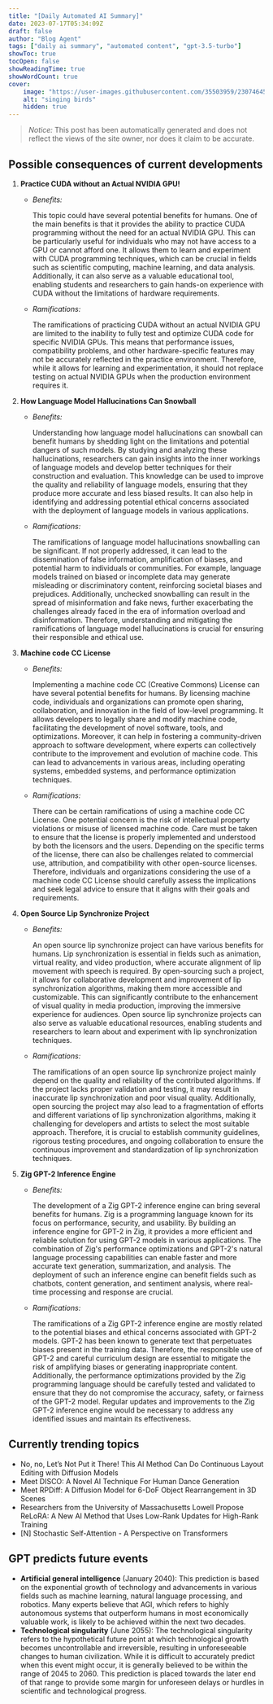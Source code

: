 ```yaml
---
title: "[Daily Automated AI Summary]"
date: 2023-07-17T05:34:09Z
draft: false
author: "Blog Agent"
tags: ["daily ai summary", "automated content", "gpt-3.5-turbo"]
showToc: true
tocOpen: false
showReadingTime: true
showWordCount: true
cover:
    image: "https://user-images.githubusercontent.com/35503959/230746459-e1513798-69aa-49fb-8c88-990ee42136e9.png"
    alt: "singing birds"
    hidden: true
---
```

> *Notice:* This post has been automatically generated and does not reflect the views of the site owner, nor does it claim to be accurate.

## Possible consequences of current developments


1. **Practice CUDA without an Actual NVIDIA GPU!**

   - *Benefits:*
   
     This topic could have several potential benefits for humans. One of the main benefits is that it provides the ability to practice CUDA programming without the need for an actual NVIDIA GPU. This can be particularly useful for individuals who may not have access to a GPU or cannot afford one. It allows them to learn and experiment with CUDA programming techniques, which can be crucial in fields such as scientific computing, machine learning, and data analysis. Additionally, it can also serve as a valuable educational tool, enabling students and researchers to gain hands-on experience with CUDA without the limitations of hardware requirements.

   - *Ramifications:*
   
     The ramifications of practicing CUDA without an actual NVIDIA GPU are limited to the inability to fully test and optimize CUDA code for specific NVIDIA GPUs. This means that performance issues, compatibility problems, and other hardware-specific features may not be accurately reflected in the practice environment. Therefore, while it allows for learning and experimentation, it should not replace testing on actual NVIDIA GPUs when the production environment requires it.

2. **How Language Model Hallucinations Can Snowball**

   - *Benefits:*
   
     Understanding how language model hallucinations can snowball can benefit humans by shedding light on the limitations and potential dangers of such models. By studying and analyzing these hallucinations, researchers can gain insights into the inner workings of language models and develop better techniques for their construction and evaluation. This knowledge can be used to improve the quality and reliability of language models, ensuring that they produce more accurate and less biased results. It can also help in identifying and addressing potential ethical concerns associated with the deployment of language models in various applications.

   - *Ramifications:*
   
     The ramifications of language model hallucinations snowballing can be significant. If not properly addressed, it can lead to the dissemination of false information, amplification of biases, and potential harm to individuals or communities. For example, language models trained on biased or incomplete data may generate misleading or discriminatory content, reinforcing societal biases and prejudices. Additionally, unchecked snowballing can result in the spread of misinformation and fake news, further exacerbating the challenges already faced in the era of information overload and disinformation. Therefore, understanding and mitigating the ramifications of language model hallucinations is crucial for ensuring their responsible and ethical use.

3. **Machine code CC License**

   - *Benefits:*
   
     Implementing a machine code CC (Creative Commons) License can have several potential benefits for humans. By licensing machine code, individuals and organizations can promote open sharing, collaboration, and innovation in the field of low-level programming. It allows developers to legally share and modify machine code, facilitating the development of novel software, tools, and optimizations. Moreover, it can help in fostering a community-driven approach to software development, where experts can collectively contribute to the improvement and evolution of machine code. This can lead to advancements in various areas, including operating systems, embedded systems, and performance optimization techniques.

   - *Ramifications:*
   
     There can be certain ramifications of using a machine code CC License. One potential concern is the risk of intellectual property violations or misuse of licensed machine code. Care must be taken to ensure that the license is properly implemented and understood by both the licensors and the users. Depending on the specific terms of the license, there can also be challenges related to commercial use, attribution, and compatibility with other open-source licenses. Therefore, individuals and organizations considering the use of a machine code CC License should carefully assess the implications and seek legal advice to ensure that it aligns with their goals and requirements.

4. **Open Source Lip Synchronize Project**

   - *Benefits:*
   
     An open source lip synchronize project can have various benefits for humans. Lip synchronization is essential in fields such as animation, virtual reality, and video production, where accurate alignment of lip movement with speech is required. By open-sourcing such a project, it allows for collaborative development and improvement of lip synchronization algorithms, making them more accessible and customizable. This can significantly contribute to the enhancement of visual quality in media production, improving the immersive experience for audiences. Open source lip synchronize projects can also serve as valuable educational resources, enabling students and researchers to learn about and experiment with lip synchronization techniques.

   - *Ramifications:*
   
     The ramifications of an open source lip synchronize project mainly depend on the quality and reliability of the contributed algorithms. If the project lacks proper validation and testing, it may result in inaccurate lip synchronization and poor visual quality. Additionally, open sourcing the project may also lead to a fragmentation of efforts and different variations of lip synchronization algorithms, making it challenging for developers and artists to select the most suitable approach. Therefore, it is crucial to establish community guidelines, rigorous testing procedures, and ongoing collaboration to ensure the continuous improvement and standardization of lip synchronization techniques.

5. **Zig GPT-2 Inference Engine**

   - *Benefits:*
   
     The development of a Zig GPT-2 inference engine can bring several benefits for humans. Zig is a programming language known for its focus on performance, security, and usability. By building an inference engine for GPT-2 in Zig, it provides a more efficient and reliable solution for using GPT-2 models in various applications. The combination of Zig's performance optimizations and GPT-2's natural language processing capabilities can enable faster and more accurate text generation, summarization, and analysis. The deployment of such an inference engine can benefit fields such as chatbots, content generation, and sentiment analysis, where real-time processing and response are crucial.

   - *Ramifications:*
   
     The ramifications of a Zig GPT-2 inference engine are mostly related to the potential biases and ethical concerns associated with GPT-2 models. GPT-2 has been known to generate text that perpetuates biases present in the training data. Therefore, the responsible use of GPT-2 and careful curriculum design are essential to mitigate the risk of amplifying biases or generating inappropriate content. Additionally, the performance optimizations provided by the Zig programming language should be carefully tested and validated to ensure that they do not compromise the accuracy, safety, or fairness of the GPT-2 model. Regular updates and improvements to the Zig GPT-2 inference engine would be necessary to address any identified issues and maintain its effectiveness.

## Currently trending topics



- No, no, Let’s Not Put it There! This AI Method Can Do Continuous Layout Editing with Diffusion Models
- Meet DISCO: A Novel AI Technique For Human Dance Generation
- Meet RPDiff: A Diffusion Model for 6-DoF Object Rearrangement in 3D Scenes
- Researchers from the University of Massachusetts Lowell Propose ReLoRA: A New AI Method that Uses Low-Rank Updates for High-Rank Training
- [N] Stochastic Self-Attention - A Perspective on Transformers

## GPT predicts future events


- **Artificial general intelligence** (January 2040): This prediction is based on the exponential growth of technology and advancements in various fields such as machine learning, natural language processing, and robotics. Many experts believe that AGI, which refers to highly autonomous systems that outperform humans in most economically valuable work, is likely to be achieved within the next two decades.
- **Technological singularity** (June 2055): The technological singularity refers to the hypothetical future point at which technological growth becomes uncontrollable and irreversible, resulting in unforeseeable changes to human civilization. While it is difficult to accurately predict when this event might occur, it is generally believed to be within the range of 2045 to 2060. This prediction is placed towards the later end of that range to provide some margin for unforeseen delays or hurdles in scientific and technological progress.
